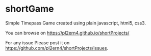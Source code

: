 # shortGame

Simple Timepass Game created using plain javascript, html5, css3.

You can browse on https://pl2ern4.github.io/shortProjects/

For any issue Please post it on https://github.com/pl2ern4/shortProjects/issues.
